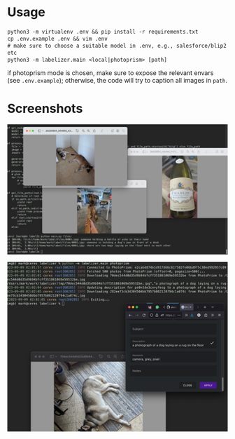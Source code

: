 Usage
=====

```git submodule init && git submodule sync --recursive
python3 -m virtualenv .env && pip install -r requirements.txt
cp .env.example .env && vim .env
# make sure to choose a suitable model in .env, e.g., salesforce/blip2 etc
python3 -m labelizer.main <local|photoprism> [path]
```

if photoprism mode is chosen, make sure to expose the relevant envars (see `.env.example`);
otherwise, the code will try to caption all images in `path`.

Screenshots
===========

![basics](docs/captions.jpg)


![photoprism](docs/photoprism.png)

